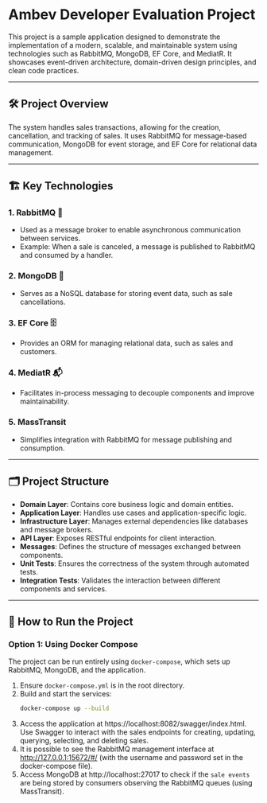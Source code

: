 # Ambev Developer Evaluation Project

This project is a sample application designed to demonstrate the implementation of a modern, scalable, and maintainable system using technologies such as RabbitMQ, MongoDB, EF Core, and MediatR. It showcases event-driven architecture, domain-driven design principles, and clean code practices.

---

## 🛠️ Project Overview

The system handles sales transactions, allowing for the creation, cancellation, and tracking of sales. It uses RabbitMQ for message-based communication, MongoDB for event storage, and EF Core for relational data management.

---

## 🏗️ Key Technologies

### 1. **RabbitMQ** 🐇

- Used as a message broker to enable asynchronous communication between services.
- Example: When a sale is canceled, a message is published to RabbitMQ and consumed by a handler.

### 2. **MongoDB** 🍃

- Serves as a NoSQL database for storing event data, such as sale cancellations.

### 3. **EF Core** 🗄️

- Provides an ORM for managing relational data, such as sales and customers.

### 4. **MediatR** 📬

- Facilitates in-process messaging to decouple components and improve maintainability.

### 5. **MassTransit**

- Simplifies integration with RabbitMQ for message publishing and consumption.

---

## 🗂️ Project Structure

- **Domain Layer**: Contains core business logic and domain entities.
- **Application Layer**: Handles use cases and application-specific logic.
- **Infrastructure Layer**: Manages external dependencies like databases and message brokers.
- **API Layer**: Exposes RESTful endpoints for client interaction.
- **Messages**: Defines the structure of messages exchanged between components.
- **Unit Tests**: Ensures the correctness of the system through automated tests.
- **Integration Tests**: Validates the interaction between different components and services.

---

## 🚀 How to Run the Project

### Option 1: Using Docker Compose

The project can be run entirely using `docker-compose`, which sets up RabbitMQ, MongoDB, and the application.

1. Ensure `docker-compose.yml` is in the root directory.
2. Build and start the services:
   ```bash
   docker-compose up --build
   ```
3. Access the application at https://localhost:8082/swagger/index.html. Use Swagger to interact with the sales endpoints for creating, updating, querying, selecting, and deleting sales.
4. It is possible to see the RabbitMQ management interface at http://127.0.0.1:15672/#/ (with the username and password set in the docker-compose file).
5. Access MongoDB at http://localhost:27017 to check if the `sale events` are being stored by consumers observing the RabbitMQ queues (using MassTransit).

